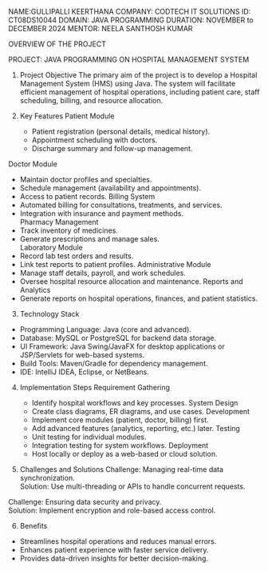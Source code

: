 NAME:GULLIPALLI KEERTHANA
COMPANY: CODTECH IT SOLUTIONS
ID: CT08DS10044
DOMAIN: JAVA PROGRAMMING
DURATION: NOVEMBER to DECEMBER 2024
MENTOR: NEELA SANTHOSH KUMAR

OVERVIEW OF THE PROJECT

PROJECT: JAVA PROGRAMMING ON HOSPITAL MANAGEMENT SYSTEM

1. Project Objective
The primary aim of the project is to develop a Hospital Management System (HMS) using Java. The system will facilitate efficient management of hospital operations, including patient care, staff scheduling, billing, and resource allocation.

2. Key Features
  Patient Module  
   - Patient registration (personal details, medical history).  
   - Appointment scheduling with doctors.  
   - Discharge summary and follow-up management.

  Doctor Module  
   - Maintain doctor profiles and specialties.  
   - Schedule management (availability and appointments).  
   - Access to patient records.
  Billing System 
   - Automated billing for consultations, treatments, and services.  
   - Integration with insurance and payment methods.  
  Pharmacy Management 
   - Track inventory of medicines.  
   - Generate prescriptions and manage sales.  
  Laboratory Module  
   - Record lab test orders and results.  
   - Link test reports to patient profiles.
  Administrative Module  
   - Manage staff details, payroll, and work schedules.  
   - Oversee hospital resource allocation and maintenance.
  Reports and Analytics 
   - Generate reports on hospital operations, finances, and patient statistics.

3. Technology Stack
- Programming Language: Java (core and advanced).  
- Database: MySQL or PostgreSQL for backend data storage.  
- UI Framework: Java Swing/JavaFX for desktop applications or JSP/Servlets for web-based systems.  
- Build Tools: Maven/Gradle for dependency management.  
- IDE: IntelliJ IDEA, Eclipse, or NetBeans.


4. Implementation Steps
 Requirement Gathering  
   - Identify hospital workflows and key processes.
 System Design  
   - Create class diagrams, ER diagrams, and use cases.
 Development  
   - Implement core modules (patient, doctor, billing) first.  
   - Add advanced features (analytics, reporting, etc.) later.
 Testing  
   - Unit testing for individual modules.  
   - Integration testing for system workflows.
 Deployment  
   - Host locally or deploy as a web-based or cloud solution.


5. Challenges and Solutions
  Challenge: Managing real-time data synchronization.  
  Solution: Use multi-threading or APIs to handle concurrent requests.  

  Challenge: Ensuring data security and privacy.  
  Solution: Implement encryption and role-based access control.

6. Benefits
- Streamlines hospital operations and reduces manual errors.  
- Enhances patient experience with faster service delivery.  
- Provides data-driven insights for better decision-making.




